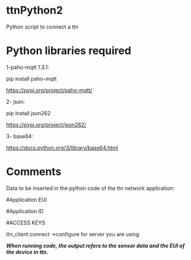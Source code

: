 # ttnPython2
Python script to connect a ttn

Python libraries required
=====================================================

1-paho-mqtt 1.3.1:

 pip install paho-mqtt 
 
 https://pypi.org/project/paho-mqtt/

2- json:
 
 pip install json262 
 
 https://pypi.org/project/json262/
 
3- base64:
 
 https://docs.python.org/3/library/base64.html

Comments
========

Data to be inserted in the python code of the ttn network application:

#Application EUI

#Application ID

#ACCESS KEYS

ttn_client.connect ->configure for server you are using

***When running code, the output refers to the sensor data and the EUI of the device in ttn.***



